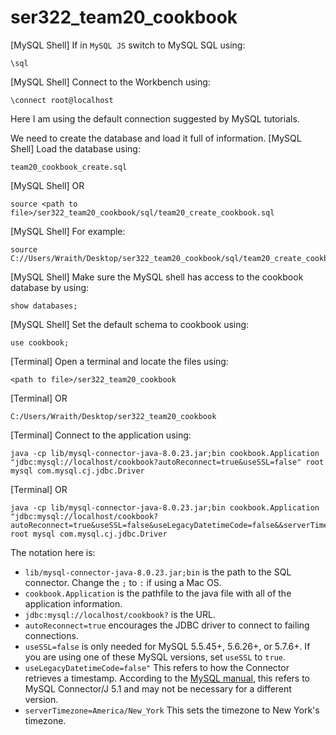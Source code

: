 # ser322_team20_cookbook

[MySQL Shell] If in `MySQL JS` switch to MySQL SQL using:
```
\sql
```

[MySQL Shell] Connect to the Workbench using:
```
\connect root@localhost
```

Here I am using the default connection suggested by MySQL tutorials.

We need to create the database and load it full of information.
[MySQL Shell] Load the database using:
```
team20_cookbook_create.sql
```
[MySQL Shell] OR
```
source <path to file>/ser322_team20_cookbook/sql/team20_create_cookbook.sql
```
[MySQL Shell] For example:
```
source C://Users/Wraith/Desktop/ser322_team20_cookbook/sql/team20_create_cookbook.sql
```

[MySQL Shell] Make sure the MySQL shell has access to the cookbook database by using:
```
show databases;
```

[MySQL Shell] Set the default schema to cookbook using:
```
use cookbook;
```

[Terminal] Open a terminal and locate the files using:
```
<path to file>/ser322_team20_cookbook
```
[Terminal] OR
```
C:/Users/Wraith/Desktop/ser322_team20_cookbook
```

[Terminal] Connect to the application using:
```
java -cp lib/mysql-connector-java-8.0.23.jar;bin cookbook.Application "jdbc:mysql://localhost/cookbook?autoReconnect=true&useSSL=false" root mysql com.mysql.cj.jdbc.Driver
```
[Terminal] OR
```
java -cp lib/mysql-connector-java-8.0.23.jar;bin cookbook.Application "jdbc:mysql://localhost/cookbook?autoReconnect=true&useSSL=false&useLegacyDatetimeCode=false&&serverTimezone=America/New_York" root mysql com.mysql.cj.jdbc.Driver
```

The notation here is:
- `lib/mysql-connector-java-8.0.23.jar;bin` is the path to the SQL connector. Change the `;` to `:` if using a Mac OS.
- `cookbook.Application` is the pathfile to the java file with all of the application information.
- `jdbc:mysql://localhost/cookbook?` is the URL.
- `autoReconnect=true` encourages the JDBC driver to connect to failing connections. 
- `useSSL=false` is only needed for MySQL 5.5.45+, 5.6.26+, or 5.7.6+. If you are using one of these MySQL versions, set `useSSL` to `true`.
- `useLegacyDatetimeCode=false"` This refers to how the Connector retrieves a timestamp. According to the [MySQL manual](https://dev.mysql.com/doc/connector-j/5.1/en/connector-j-usagenotes-known-issues-limitations.html), this refers to MySQL Connector/J 5.1 and may not be necessary for a different version.
- `serverTimezone=America/New_York` This sets the timezone to New York's timezone.